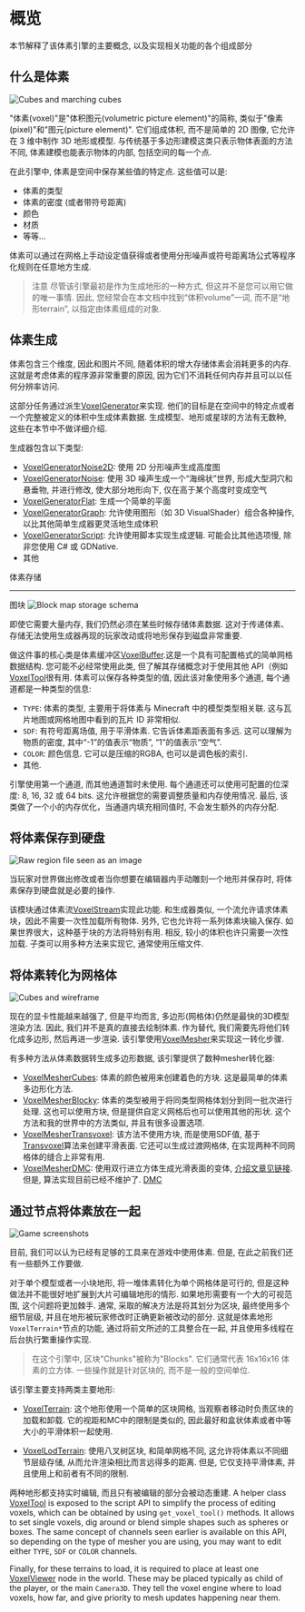 概览
===========

本节解释了该体素引擎的主要概念, 以及实现相关功能的各个组成部分

什么是体素
------------------

![Cubes and marching cubes](images/cubes_and_marching_cubes.webp)

"体素(voxel)"是"体积图元(volumetric picture element)"的简称, 类似于"像素(pixel)"和"图元(picture element)". 它们组成体积, 而不是简单的 2D 图像, 它允许在 3 维中制作 3D 地形或模型. 与传统基于多边形建模这类只表示物体表面的方法不同, 体素建模也能表示物体的内部, 包括空间的每一个点.

在此引擎中, 体素是空间中保存某些值的特定点. 这些值可以是:

- 体素的类型
- 体素的密度 (或者带符号距离)
- 颜色
- 材质
- 等等...

体素可以通过在网格上手动设定值获得或者使用分形噪声或符号距离场公式等程序化规则在任意地方生成.


> 注意
> 尽管该引擎最初是作为生成地形的一种方式, 但这并不是您可以用它做的唯一事情. 因此, 您经常会在本文档中找到“体积volume”一词, 而不是“地形terrain”, 以指定由体素组成的对象.



体素生成
------------------

体素包含三个维度, 因此和图片不同, 随着体积的增大存储体素会消耗更多的内存. 这就是考虑体素的程序源非常重要的原因, 因为它们不消耗任何内存并且可以以任何分辨率访问.

这部分任务通过派生[VoxelGenerator](api/VoxelGenerator.md)来实现. 他们的目标是在空间中的特定点或者一个完整被定义的体积中生成体素数据. 生成模型、地形或星球的方法有无数种, 这些在本节中不做详细介绍.

生成器包含以下类型:

- [VoxelGeneratorNoise2D](api/VoxelGeneratorNoise2D.md): 使用 2D 分形噪声生成高度图
- [VoxelGeneratorNoise](api/VoxelGeneratorNoise.md): 使用 3D 噪声生成一个“海绵状”世界, 形成大型洞穴和悬垂物, 并进行修改, 使大部分地形向下, 仅在高于某个高度时变成空气
- [VoxelGeneratorFlat](api/VoxelGeneratorFlat.md): 生成一个简单的平面
- [VoxelGeneratorGraph](api/VoxelGeneratorGraph.md): 允许使用图形（如 3D VisualShader）组合各种操作, 以比其他简单生成器更灵活地生成体积
- [VoxelGeneratorScript](api/VoxelGeneratorScript.md): 允许使用脚本实现生成逻辑. 可能会比其他选项慢, 除非您使用 C# 或 GDNative.
- 其他


体素存储

---------------

图块
![Block map storage schema](images/block_map_storage.webp)

即使它需要大量内存, 我们仍然必须在某些时候存储体素数据. 这对于传递体素、存储无法使用生成器再现的玩家改动或将地形保存到磁盘非常重要.

做这件事的核心类是体素缓冲区[VoxelBuffer](api/VoxelBuffer.md).这是一个具有可配置格式的简单网格数据结构. 您可能不必经常使用此类, 但了解其存储概念对于使用其他 API（例如[VoxelTool](api/VoxelTool.md)很有用. 体素可以保存各种类型的值, 因此该对象使用多个通道, 每个通道都是一种类型的信息:

- `TYPE`: 体素的类型, 主要用于将体素与 Minecraft 中的模型类型相关联. 这与瓦片地图或网格地图中看到的瓦片 ID 非常相似.
- `SDF`: 有符号距离场值, 用于平滑体素. 它告诉体素距表面有多远. 这可以理解为物质的密度, 其中“-1”的值表示“物质”, “1”的值表示“空气”.
- `COLOR`: 颜色信息. 它可以是压缩的RGBA, 也可以是调色板的索引.
- 其他.

引擎使用第一个通道, 而其他通道暂时未使用. 每个通道还可以使用可配置的位深度: 8, 16, 32 或 64 bits. 这允许根据您的需要调整质量和内存使用情况.
最后, 该类做了一个小的内存优化，当通道内填充相同值时, 不会发生额外的内存分配. 


将体素保存到硬盘
-----------------------

![Raw region file seen as an image](images/region_file_seen_as_image.png)

当玩家对世界做出修改或者当你想要在编辑器内手动雕刻一个地形并保存时, 将体素保存到硬盘就是必要的操作.

该模块通过体素流[VoxelStream](api/VoxelStream.md)实现此功能. 和生成器类似, 一个流允许请求体素块，因此不需要一次性加载所有物体. 另外, 它也允许将一系列体素块输入保存.
如果世界很大，这种基于块的方法将特别有用. 相反, 较小的体积也许只需要一次性加载. 子类可以用多种方法来实现它, 通常使用压缩文件. 


将体素转化为网格体
----------------------------

![Cubes and wireframe](images/cubes_and_wireframe.webp)

现在的显卡性能越来越强了, 但是平均而言, 多边形(网格体)仍然是最快的3D模型渲染方法. 因此, 我们并不是真的直接去绘制体素. 作为替代, 我们需要先将他们转化成多边形, 然后再进一步渲染. 该引擎使用[VoxelMesher](api/VoxelMesher.md)来实现这一转化步骤.

有多种方法从体素数据转生成多边形数据, 该引擎提供了数种mesher转化器:

- [VoxelMesherCubes](api/VoxelMesherCubes.md):  体素的颜色被用来创建着色的方块. 这是最简单的体素多边形化方法. 
- [VoxelMesherBlocky](api/VoxelMesherBlocky.md): 体素的类型被用于将同类型网格体划分到同一批次进行处理. 这也可以使用方块, 但是提供自定义网格后也可以使用其他的形状. 这个方法和我的世界中的方法类似, 并且有很多设置选项. 
- [VoxelMesherTransvoxel](api/VoxelMesherTransvoxel.md): 该方法不使用方块, 而是使用SDF值, 基于[Transvoxel](https://transvoxel.org/)算法来创建平滑表面. 它还可以生成过渡网格体, 在实现两种不同网格体的缝合上非常有用. 
- [VoxelMesherDMC](api/VoxelMesherDMC.md): 使用双行进立方体生成光滑表面的变体, [介绍文章见链接](https://www.volume-gfx.com/volume-rendering/). 但是, 算法实现目前已经不维护了. [DMC](https://zhuanlan.zhihu.com/p/108459593?from_voters_page=true)


通过节点将体素放在一起
-------------------------------

![Game screenshots](images/game_examples.webp)

目前, 我们可以认为已经有足够的工具来在游戏中使用体素. 但是, 在此之前我们还有一些额外工作要做. 

对于单个模型或者一小块地形, 将一堆体素转化为单个网格体是可行的, 但是这种做法并不能很好地扩展到大片可编辑地形的情形. 如果地形需要有一个大的可视范围, 这个问题将更加棘手. 通常, 采取的解决方法是将其划分为区块, 最终使用多个细节层级, 并且在地形被玩家修改时正确更新被改动的部分. 这就是体素地形`VoxelTerrain*`节点的功能, 通过将前文所述的工具整合在一起, 并且使用多线程在后台执行繁重操作实现.

> 在这个引擎中, 区块"Chunks"被称为"Blocks". 它们通常代表 16x16x16 体素的立方体. 一些操作就是针对区块的, 而不是一般的空间单位. 

该引擎主要支持两类主要地形: 

- [VoxelTerrain](api/VoxelTerrain.md): 这个地形使用一个简单的区块网格, 当观察者移动时负责区块的加载和卸载. 它的视距和MC中的限制是类似的, 因此最好和盒状体素或者中等大小的平滑体积一起使用. 

- [VoxelLodTerrain](api/VoxelLodTerrain.md): 使用八叉树区块, 和简单网格不同, 这允许将体素以不同细节层级存储, 从而允许渲染相比而言远得多的距离. 但是, 它仅支持平滑体素, 并且使用上和前者有不同的限制. 

两种地形都支持实时编辑, 而且只有被编辑的部分会被动态重建. A helper class [VoxelTool](api/VoxelTool.md) is exposed to the script API to simplify the process of editing voxels, which can be obtained by using `get_voxel_tool()` methods. It allows to set single voxels, dig around or blend simple shapes such as spheres or boxes. The same concept of channels seen earlier is available on this API, so depending on the type of mesher you are using, you may want to edit either `TYPE`, `SDF` or `COLOR` channels.

Finally, for these terrains to load, it is required to place at least one [VoxelViewer](api/VoxelViewer.md) node in the world. These may be placed typically as child of the player, or the main `Camera3D`. They tell the voxel engine where to load voxels, how far, and give priority to mesh updates happening near them.

